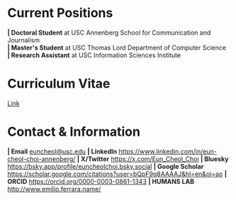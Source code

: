 # Current Positions
**| Doctoral Student** at USC Annenberg School for Communication and Journalism  
**| Master's Student** at USC Thomas Lord Department of Computer Science  
**| Research Assistant** at USC Information Sciences Institute  

# Curriculum Vitae
[Link](https://docs.google.com/document/d/1z0zALj-IU4v2fW0QycLZ9JZDCmYP-Y_J/view)

# Contact & Information
**| Email** [euncheol@usc.edu](mailto:euncheol@usc.edu)
**| LinkedIn** https://www.linkedin.com/in/eun-cheol-choi-annenberg/
**| X/Twitter** https://x.com/Eun_Cheol_Choi
**| Bluesky** https://bsky.app/profile/euncheolchoi.bsky.social 
**| Google Scholar** https://scholar.google.com/citations?user=bQpF9q8AAAAJ&hl=en&oi=ao
**| ORCID** https://orcid.org/0000-0003-0861-1343
**| HUMANS LAB** http://www.emilio.ferrara.name/
